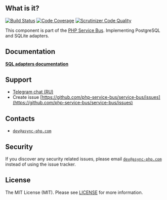 ## What is it?
[![Build Status](https://travis-ci.org/php-service-bus/storage-sql.svg?branch=v3.0)](https://travis-ci.org/php-service-bus/storage-sql)
[![Code Coverage](https://scrutinizer-ci.com/g/php-service-bus/storage-sql/badges/coverage.png?b=v3.0)](https://scrutinizer-ci.com/g/php-service-bus/storage-sql/?branch=v3.0)
[![Scrutinizer Code Quality](https://scrutinizer-ci.com/g/php-service-bus/storage-sql/badges/quality-score.png?b=v3.0)](https://scrutinizer-ci.com/g/php-service-bus/storage-sql/?branch=v3.0)

This component is part of the [PHP Service Bus](https://github.com/php-service-bus/service-bus). Implementing PostgreSQL and SQLite adapters.

## Documentation
[**SQL adapters documentation**](https://github.com/php-service-bus/documentation/blob/master/pages/modules/storage_amp_sql.md)

## Support
* [Telegram chat (RU)](https://t.me/php_service_bus)
* Create issue [https://github.com/php-service-bus/service-bus/issues](https://github.com/php-service-bus/service-bus/issues)

## Contacts
* [`dev@async-php.com`](mailto:dev@async-php.com)

## Security

If you discover any security related issues, please email [`dev@async-php.com`](mailto:dev@async-php.com) instead of using the issue tracker.

## License

The MIT License (MIT). Please see [LICENSE](LICENSE) for more information.
